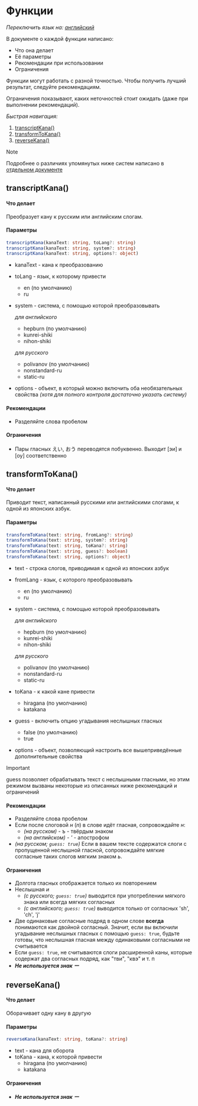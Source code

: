 # Функции

_Переключить язык на: [английский](../en/functions.md)_

В документе о каждой функции написано:

- Что она делает
- Её параметры
- Рекомендации при использовании
- Ограничения

Функции могут работать с разной точностью. Чтобы получить лучший результат, следуйте рекомендациям.

Ограничения показывают, каких неточностей стоит ожидать (даже при выполнении рекомендаций).

_Быстрая навигация:_

1. [transcriptKana()](#transcriptKana)
2. [transformToKana()](#transformToKana)
3. [reverseKana()](#reverseKana)

> [!NOTE]
> Подробнее о различиях упомянутых ниже систем написано в [отдельном документе](./systems.md)

## transcriptKana()

#### Что делает

Преобразует кану к русским или английским слогам.

#### Параметры

```ts
transcriptKana(kanaText: string, toLang?: string)
transcriptKana(kanaText: string, system?: string)
transcriptKana(kanaText: string, options?: object)
```

- kanaText - кана к преобразованию
- toLang - язык, к которому привести
  - en (по умолчанию)
  - ru
- system - система, с помощью которой преобразовывать

  *для английского*
  
    - hepburn (по умолчанию)
    - kunrei-shiki
    - nihon-shiki

  *для русского*
  
    - polivanov (по умолчанию)
    - nonstandard-ru
    - static-ru
    
 - options - объект, в который можно включить оба необязательных свойства _(хотя для полного контроля достаточно указать систему)_
  
#### Рекомендации

- Разделяйте слова пробелом

#### Ограничения

- Пары гласных えい, おう переводятся побуквенно. Выходит [эи] и [оу] соответственно


## transformToKana()

#### Что делает
  
Приводит текст, написанный русскими или английскими слогами, к одной из японских азбук.
  
#### Параметры
  
```ts
transformToKana(text: string, fromLang?: string)
transformToKana(text: string, system?: string)
transformToKana(text: string, toKana?: string)
transformToKana(text: string, guess?: boolean)
transformToKana(text: string, options?: object)
```

- text - строка слогов, приводимая к одной из японских азбук
- fromLang - язык, с которого преобразовывать
  - en (по умолчанию)
  - ru
- system - система, с помощью которой преобразовывать

  *для английского*
  
  - hepburn (по умолчанию)
  - kunrei-shiki
  - nihon-shiki

  *для русского*
  
  - polivanov (по умолчанию)
  - nonstandard-ru
  - static-ru
    
- toKana - к какой кане привести
  - hiragana (по умолчанию)
  - katakana
- guess - включить опцию угадывания неслышных гласных
  - false (по умолчанию)
  - true
- options - объект, позволяющий настроить все вышеприведённые дополнительные свойства
 
> [!IMPORTANT]
> guess позволяет обрабатывать текст с неслышными гласными, но этим режимом вызваны некоторые из описанных ниже рекомендаций и ограничений

#### Рекомендации
  
- Разделяйте слова пробелом
- Если после слоговой _н_ (_n_) в слове идёт гласная, сопровождайте _н_: 
  -  _(на русском)_ - _ъ_ - твёрдым знаком 
  -  _(на английском)_ - _'_ - апострофом
- _(на русском; `guess: true`)_ Если в вашем тексте содержатся слоги с пропущенной неслышной гласной, сопровождайте мягкие согласные таких слогов мягким знаком _ь_.

#### Ограничения
  
- Долгота гласных отображается только их повторением
- Неслышная _и_
  - _(с русского; `guess: true`)_ выводится при употреблении мягкого знака или всегда мягких согласных
  - _(с английского; `guess: true`)_ выводится только от согласных 'sh', 'ch', 'j'
- Две одинаковые согласные подряд в одном слове **всегда** понимаются как двойной согласный. Значит, если вы включили угадывание неслышных гласных с помощью `guess: true`, будьте готовы, что неслышная гласная между одинаковыми согласными не считывается
- Если `guess: true`, не считываются слоги расширенной каны, которые содержат два согласных подряд, как "тви", "квэ" и т. п
- ***Не используется знак ー***


## reverseKana()

#### Что делает

Оборачивает одну кану в другую

#### Параметры

```ts
reverseKana(kanaText: string, toKana?: string)
```

- text - кана для оборота
- toKana - кана, к которой привести
  - hiragana (по умолчанию)
  - katakana

#### Ограничения

- ***Не используется знак ー***

